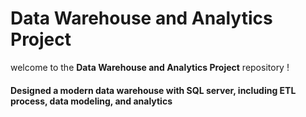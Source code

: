 # Data Warehouse and Analytics Project

welcome to the **Data Warehouse and Analytics Project** repository !

#### Designed a modern data warehouse with SQL server, including ETL process, data modeling, and analytics


